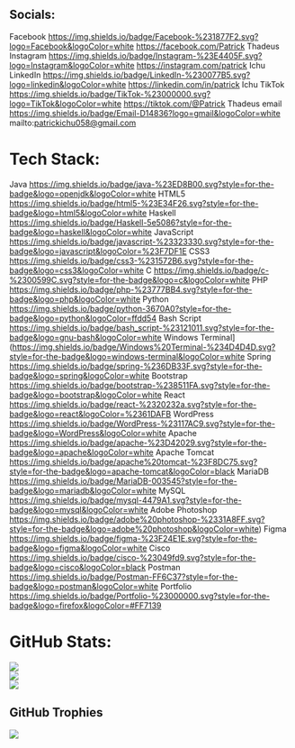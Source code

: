 
##  Socials:
Facebook https://img.shields.io/badge/Facebook-%231877F2.svg?logo=Facebook&logoColor=white https://facebook.com/Patrick Thadeus Instagram https://img.shields.io/badge/Instagram-%23E4405F.svg?logo=Instagram&logoColor=white https://instagram.com/patrick Ichu LinkedIn https://img.shields.io/badge/LinkedIn-%230077B5.svg?logo=linkedin&logoColor=white https://linkedin.com/in/patrick Ichu TikTok https://img.shields.io/badge/TikTok-%23000000.svg?logo=TikTok&logoColor=white https://tiktok.com/@Patrick Thadeus email https://img.shields.io/badge/Email-D14836?logo=gmail&logoColor=white mailto:patrickichu058@gmail.com 

#  Tech Stack:
Java https://img.shields.io/badge/java-%23ED8B00.svg?style=for-the-badge&logo=openjdk&logoColor=white  HTML5 https://img.shields.io/badge/html5-%23E34F26.svg?style=for-the-badge&logo=html5&logoColor=white Haskell https://img.shields.io/badge/Haskell-5e5086?style=for-the-badge&logo=haskell&logoColor=white JavaScript https://img.shields.io/badge/javascript-%23323330.svg?style=for-the-badge&logo=javascript&logoColor=%23F7DF1E CSS3 https://img.shields.io/badge/css3-%231572B6.svg?style=for-the-badge&logo=css3&logoColor=white C https://img.shields.io/badge/c-%2300599C.svg?style=for-the-badge&logo=c&logoColor=white PHP https://img.shields.io/badge/php-%23777BB4.svg?style=for-the-badge&logo=php&logoColor=white Python https://img.shields.io/badge/python-3670A0?style=for-the-badge&logo=python&logoColor=ffdd54 Bash Script https://img.shields.io/badge/bash_script-%23121011.svg?style=for-the-badge&logo=gnu-bash&logoColor=white Windows Terminal](https://img.shields.io/badge/Windows%20Terminal-%234D4D4D.svg?style=for-the-badge&logo=windows-terminal&logoColor=white Spring https://img.shields.io/badge/spring-%236DB33F.svg?style=for-the-badge&logo=spring&logoColor=white Bootstrap https://img.shields.io/badge/bootstrap-%238511FA.svg?style=for-the-badge&logo=bootstrap&logoColor=white React https://img.shields.io/badge/react-%2320232a.svg?style=for-the-badge&logo=react&logoColor=%2361DAFB WordPress https://img.shields.io/badge/WordPress-%23117AC9.svg?style=for-the-badge&logo=WordPress&logoColor=white Apache https://img.shields.io/badge/apache-%23D42029.svg?style=for-the-badge&logo=apache&logoColor=white Apache Tomcat https://img.shields.io/badge/apache%20tomcat-%23F8DC75.svg?style=for-the-badge&logo=apache-tomcat&logoColor=black MariaDB https://img.shields.io/badge/MariaDB-003545?style=for-the-badge&logo=mariadb&logoColor=white MySQL https://img.shields.io/badge/mysql-4479A1.svg?style=for-the-badge&logo=mysql&logoColor=white Adobe Photoshop https://img.shields.io/badge/adobe%20photoshop-%2331A8FF.svg?style=for-the-badge&logo=adobe%20photoshop&logoColor=white) Figma https://img.shields.io/badge/figma-%23F24E1E.svg?style=for-the-badge&logo=figma&logoColor=white Cisco https://img.shields.io/badge/cisco-%23049fd9.svg?style=for-the-badge&logo=cisco&logoColor=black Postman https://img.shields.io/badge/Postman-FF6C37?style=for-the-badge&logo=postman&logoColor=white Portfolio https://img.shields.io/badge/Portfolio-%23000000.svg?style=for-the-badge&logo=firefox&logoColor=#FF7139
# GitHub Stats:
![](https://github-readme-stats.vercel.app/api?username=patrick-thadeus01&theme=dark&hide_border=false&include_all_commits=false&count_private=false)<br/>
![](https://nirzak-streak-stats.vercel.app/?user=patrick-thadeus01&theme=dark&hide_border=false)<br/>
![](https://github-readme-stats.vercel.app/api/top-langs/?username=patrick-thadeus01&theme=dark&hide_border=false&include_all_commits=false&count_private=false&layout=compact)

## GitHub Trophies
![](https://github-profile-trophy.vercel.app/?username=patrick-thadeus01&theme=radical&no-frame=false&no-bg=true&margin-w=4)

 

  
<!-- Proudly created with GPRM ( https://gprm.itsvg.in ) -->
